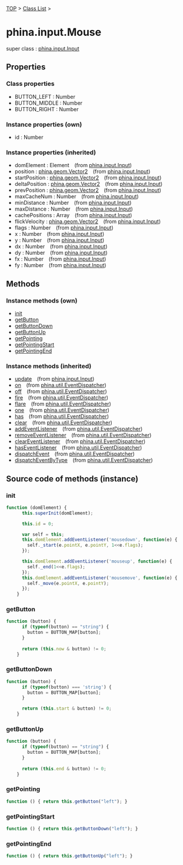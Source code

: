 [TOP](../../README.md) > [Class List](../class-list.md) >

# phina.input.Mouse

super class : [phina.input.Input](phina.input.Input.md)

## Properties

### Class properties

* BUTTON_LEFT : Number
* BUTTON_MIDDLE : Number
* BUTTON_RIGHT : Number

### Instance properties (own)

* id : Number

### Instance properties (inherited)

* domElement : Element&ensp;&ensp;(from [phina.input.Input](phina.input.Input.md))
* position : [phina.geom.Vector2](phina.geom.Vector2.md)&ensp;&ensp;(from [phina.input.Input](phina.input.Input.md))
* startPosition : [phina.geom.Vector2](phina.geom.Vector2.md)&ensp;&ensp;(from [phina.input.Input](phina.input.Input.md))
* deltaPosition : [phina.geom.Vector2](phina.geom.Vector2.md)&ensp;&ensp;(from [phina.input.Input](phina.input.Input.md))
* prevPosition : [phina.geom.Vector2](phina.geom.Vector2.md)&ensp;&ensp;(from [phina.input.Input](phina.input.Input.md))
* maxCacheNum : Number&ensp;&ensp;(from [phina.input.Input](phina.input.Input.md))
* minDistance : Number&ensp;&ensp;(from [phina.input.Input](phina.input.Input.md))
* maxDistance : Number&ensp;&ensp;(from [phina.input.Input](phina.input.Input.md))
* cachePositions : Array&ensp;&ensp;(from [phina.input.Input](phina.input.Input.md))
* flickVelocity : [phina.geom.Vector2](phina.geom.Vector2.md)&ensp;&ensp;(from [phina.input.Input](phina.input.Input.md))
* flags : Number&ensp;&ensp;(from [phina.input.Input](phina.input.Input.md))
* x : Number&ensp;&ensp;(from [phina.input.Input](phina.input.Input.md))
* y : Number&ensp;&ensp;(from [phina.input.Input](phina.input.Input.md))
* dx : Number&ensp;&ensp;(from [phina.input.Input](phina.input.Input.md))
* dy : Number&ensp;&ensp;(from [phina.input.Input](phina.input.Input.md))
* fx : Number&ensp;&ensp;(from [phina.input.Input](phina.input.Input.md))
* fy : Number&ensp;&ensp;(from [phina.input.Input](phina.input.Input.md))

## Methods


### Instance methods (own)

* [init](#instance_init)
* [getButton](#instance_getButton)
* [getButtonDown](#instance_getButtonDown)
* [getButtonUp](#instance_getButtonUp)
* [getPointing](#instance_getPointing)
* [getPointingStart](#instance_getPointingStart)
* [getPointingEnd](#instance_getPointingEnd)

### Instance methods (inherited)

* [update](phina.input.Input.md#instance_update)&ensp;&ensp;(from [phina.input.Input](phina.input.Input.md))
* [on](phina.util.EventDispatcher.md#instance_on)&ensp;&ensp;(from [phina.util.EventDispatcher](phina.util.EventDispatcher.md))
* [off](phina.util.EventDispatcher.md#instance_off)&ensp;&ensp;(from [phina.util.EventDispatcher](phina.util.EventDispatcher.md))
* [fire](phina.util.EventDispatcher.md#instance_fire)&ensp;&ensp;(from [phina.util.EventDispatcher](phina.util.EventDispatcher.md))
* [flare](phina.util.EventDispatcher.md#instance_flare)&ensp;&ensp;(from [phina.util.EventDispatcher](phina.util.EventDispatcher.md))
* [one](phina.util.EventDispatcher.md#instance_one)&ensp;&ensp;(from [phina.util.EventDispatcher](phina.util.EventDispatcher.md))
* [has](phina.util.EventDispatcher.md#instance_has)&ensp;&ensp;(from [phina.util.EventDispatcher](phina.util.EventDispatcher.md))
* [clear](phina.util.EventDispatcher.md#instance_clear)&ensp;&ensp;(from [phina.util.EventDispatcher](phina.util.EventDispatcher.md))
* [addEventListener](phina.util.EventDispatcher.md#instance_addEventListener)&ensp;&ensp;(from [phina.util.EventDispatcher](phina.util.EventDispatcher.md))
* [removeEventListener](phina.util.EventDispatcher.md#instance_removeEventListener)&ensp;&ensp;(from [phina.util.EventDispatcher](phina.util.EventDispatcher.md))
* [clearEventListener](phina.util.EventDispatcher.md#instance_clearEventListener)&ensp;&ensp;(from [phina.util.EventDispatcher](phina.util.EventDispatcher.md))
* [hasEventListener](phina.util.EventDispatcher.md#instance_hasEventListener)&ensp;&ensp;(from [phina.util.EventDispatcher](phina.util.EventDispatcher.md))
* [dispatchEvent](phina.util.EventDispatcher.md#instance_dispatchEvent)&ensp;&ensp;(from [phina.util.EventDispatcher](phina.util.EventDispatcher.md))
* [dispatchEventByType](phina.util.EventDispatcher.md#instance_dispatchEventByType)&ensp;&ensp;(from [phina.util.EventDispatcher](phina.util.EventDispatcher.md))


## Source code of methods (instance)

### <a name="instance_init"></a>init
```javascript
function (domElement) {
      this.superInit(domElement);

      this.id = 0;

      var self = this;
      this.domElement.addEventListener('mousedown', function(e) {
        self._start(e.pointX, e.pointY, 1<<e.flags);
      });

      this.domElement.addEventListener('mouseup', function(e) {
        self._end(1<<e.flags);
      });
      this.domElement.addEventListener('mousemove', function(e) {
        self._move(e.pointX, e.pointY);
      });
    }
```

### <a name="instance_getButton"></a>getButton
```javascript
function (button) {
      if (typeof(button) == "string") {
        button = BUTTON_MAP[button];
      }
      
      return (this.now & button) != 0;
    }
```

### <a name="instance_getButtonDown"></a>getButtonDown
```javascript
function (button) {
      if (typeof(button) === 'string') {
        button = BUTTON_MAP[button];
      }

      return (this.start & button) != 0;
    }
```

### <a name="instance_getButtonUp"></a>getButtonUp
```javascript
function (button) {
      if (typeof(button) == "string") {
        button = BUTTON_MAP[button];
      }
      
      return (this.end & button) != 0;
    }
```

### <a name="instance_getPointing"></a>getPointing
```javascript
function () { return this.getButton("left"); }
```

### <a name="instance_getPointingStart"></a>getPointingStart
```javascript
function () { return this.getButtonDown("left"); }
```

### <a name="instance_getPointingEnd"></a>getPointingEnd
```javascript
function () { return this.getButtonUp("left"); }
```


